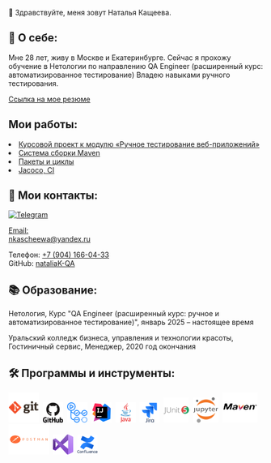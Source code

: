 👋 Здравствуйте, меня зовут Наталья Кащеева. 
 
 <p><strong><h2>📍 О себе:</h2></strong></p>
<p> Мне 28 лет, живу в Москве и Екатеринбурге. Сейчас я прохожу обучение в Нетологии по направлению QA Engineer (расширенный курс: автоматизированное тестирование) Владею навыками ручного тестирования.</p>


[Ссылка на мое резюме](https://hh.ru/resume/1235a954ff0793cfc10039ed1f415435565841)

<p><strong><h2>Мои работы:</h2></strong></p>
<li><a href="https://github.com/nataliaK-QA/Course-project">Курсовой проект к модулю «Ручное тестирование веб-приложений»</a></li>
 <li><a href="https://github.com/nataliaK-QA/Maven">Система сборки Maven</a></li>
 <li><a href="https://github.com/nataliaK-QA/Packages-and-cycles/tree/main">Пакеты и циклы</a></li>
<li><a href="https://github.com/nataliaK-QA/Jacoco/tree/main">Jacoco, CI</a></li>


<!---
nataliaK-QA/nataliaK-QA is a ✨ special ✨ repository because its `README.md` (this file) appears on your GitHub profile.
You can click the Preview link to take a look at your changes.
--->
<p><strong><h2>🔗 Мои контакты:</h2></strong></p>

<div class="contact-item">
<div id="badges">
  <a href="https://t.me/Natalia_Kashcheeva">
    <img src="https://img.shields.io/badge/Telegram-blue?style=for-the-badge&logo=Telegram&logoColor=blue" alt="Telegram"/>
</div>
    
<span class="contact-label">Email:</span>     
<a href="mailto:nkascheewa@yandex.ru">nkascheewa@yandex.ru</a>
</div>
<div class="contact-item">
<span class="contact-label">Телефон:</span>
<a href="tel:+79041660433">+7 (904) 166-04-33</a>
</div>
<div class="contact-item">
<span class="contact-label">GitHub:</span>
<a href="https://github.com/nataliaK-QA">nataliaK-QA</a>
</div>




<p><strong><h2>📚 Образование:</h2></strong></p>
<p>Нетология, Курс "QA Engineer (расширенный курс: ручное и автоматизированное тестирование)", январь 2025 – настоящее время</p>
<p>Уральский колледж бизнеса, управления и технологии красоты, Гостиничный сервис, Менеджер, 2020 год окончания</p>

<p><strong><h2>🛠️ Программы и инструменты:</h2></strong></p>
<div>
  <img src="https://github.com/devicons/devicon/blob/master/icons/git/git-original-wordmark.svg" title="Git" alt="Git" width="60" height="60"/>&nbsp;
  <img src="https://github.com/devicons/devicon/blob/master/icons/github/github-original-wordmark.svg" title="GitHub" alt="GitHub" width="40" height="40"/>&nbsp;
  <img src="https://github.com/devicons/devicon/blob/master/icons/githubactions/githubactions-original.svg" title="GitHub Actions" alt="GitHub Actions" width="40" height="40"/>&nbsp;
  <img src="https://github.com/devicons/devicon/blob/master/icons/intellij/intellij-original.svg" title="intellij" alt="intellij" width="40" height="40"/>&nbsp;
  <img src="https://github.com/devicons/devicon/blob/master/icons/java/java-original-wordmark.svg" title="java" alt="java" width="40" height="40"/>&nbsp;
  <img src="https://github.com/devicons/devicon/blob/master/icons/jira/jira-original-wordmark.svg" title="jira" alt="jira" width="40" height="40"/>&nbsp;
  <img src="https://github.com/devicons/devicon/blob/master/icons/junit/junit-original-wordmark.svg" title="junit" alt="junit" width="50" height="50"/>&nbsp;
  <img src="https://github.com/devicons/devicon/blob/master/icons/jupyter/jupyter-original-wordmark.svg" title="jupyter" alt="jupyter" width="50" height="50"/>&nbsp;
  <img src="https://github.com/devicons/devicon/blob/master/icons/maven/maven-original-wordmark.svg" title="maven" alt="maven" width="70" height="60"/>&nbsp;
  <img src="https://github.com/devicons/devicon/blob/master/icons/postman/postman-original-wordmark.svg" title="postman" alt="postman" width="80" height="60"/>&nbsp;
  <img src="https://github.com/devicons/devicon/blob/master/icons/visualstudio/visualstudio-original.svg" title="visualstudio" alt="visualstudio" width="40" height="40"/>&nbsp;
  <img src="https://github.com/devicons/devicon/blob/master/icons/confluence/confluence-original-wordmark.svg" title="confluence" alt="confluence" width="40" height="40"/>&nbsp;
